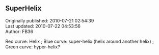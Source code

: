 ## SuperHelix  
Originally published: 2010-07-21 02:54:39  
Last updated: 2010-07-22 04:53:56  
Author: FB36   
  
Red curve: Helix ; Blue curve: super-helix (helix around another helix) ; Green curve: hyper-helix? 
